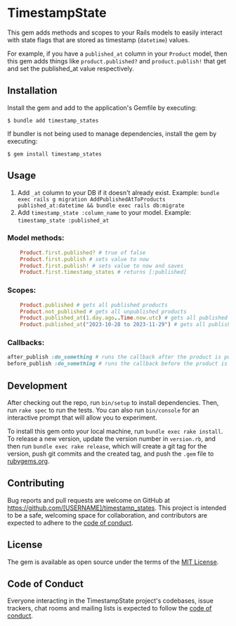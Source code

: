 # TimestampState

This gem adds methods and scopes to your Rails models to easily interact with state flags that are stored as timestamp (`datetime`) values.

For example, if you have a `published_at` column in your `Product` model, then this gem adds things like `product.published?` and `product.publish!` that get and set the published_at value respectively.

## Installation
Install the gem and add to the application's Gemfile by executing:

    $ bundle add timestamp_states

If bundler is not being used to manage dependencies, install the gem by executing:

    $ gem install timestamp_states

## Usage
1. Add `_at` column to your DB if it doesn't already exist. Example: `bundle exec rails g migration AddPublishedAtToProducts published_at:datetime && bundle exec rails db:migrate`
2. Add `timestamp_state :column_name` to your model. Example: `timestamp_state :published_at`


### Model methods:
```ruby
    Product.first.published? # true of false
    Product.first.publish # sets value to now
    Product.first.publish! # sets value to now and saves
    Product.first.timestamp_states # returns [:published]
```

### Scopes:
```ruby
    Product.published # gets all published products
    Product.not_published # gets all unpublished products
    Product.published_at(1.day.ago..Time.now.utc) # gets all published products within the last day
    Product.published_at("2023-10-28 to 2023-11-29") # gets all published products within that date range (useful for filters with Flatpickr JS)
```

### Callbacks:
```ruby
after_publish :do_something # runs the callback after the product is published (after the timestamp is set AND saved)
before_publish :do_something # runs the callback before the product is published (after the timestamp is set AND saved)
```


## Development

After checking out the repo, run `bin/setup` to install dependencies. Then, run `rake spec` to run the tests. You can also run `bin/console` for an interactive prompt that will allow you to experiment.

To install this gem onto your local machine, run `bundle exec rake install`. To release a new version, update the version number in `version.rb`, and then run `bundle exec rake release`, which will create a git tag for the version, push git commits and the created tag, and push the `.gem` file to [rubygems.org](https://rubygems.org).

## Contributing

Bug reports and pull requests are welcome on GitHub at https://github.com/[USERNAME]/timestamp_states. This project is intended to be a safe, welcoming space for collaboration, and contributors are expected to adhere to the [code of conduct](https://github.com/[USERNAME]/timestamp_states/blob/master/CODE_OF_CONDUCT.md).

## License

The gem is available as open source under the terms of the [MIT License](https://opensource.org/licenses/MIT).

## Code of Conduct

Everyone interacting in the TimestampState project's codebases, issue trackers, chat rooms and mailing lists is expected to follow the [code of conduct](https://github.com/[USERNAME]/timestamp_states/blob/master/CODE_OF_CONDUCT.md).
